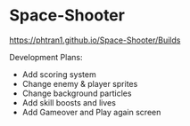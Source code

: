 # Space-Shooter
https://phtran1.github.io/Space-Shooter/Builds


Development Plans:
- Add scoring system
- Change enemy & player sprites
- Change background particles
- Add skill boosts and lives
- Add Gameover and Play again screen
